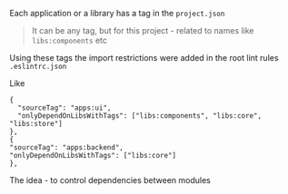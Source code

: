 Each application or a library has a tag in the `project.json`

> It can be any tag, but for this project - related to names
> like `libs:components` etc

Using these tags the import restrictions were added in the
root lint rules `.eslintrc.json`

Like

```
{
  "sourceTag": "apps:ui",
  "onlyDependOnLibsWithTags": ["libs:components", "libs:core", "libs:store"]
},
{
"sourceTag": "apps:backend",
"onlyDependOnLibsWithTags": ["libs:core"]
},
```

The idea - to control dependencies between modules
